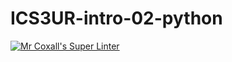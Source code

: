 # ICS3UR-intro-02-python

[![Mr Coxall's Super Linter](https://github.com/Troy-Appleby/ICS3UR-intro-02-python/workflows/Mr%20Coxall's%20Super%20Linter/badge.svg)](https://github.com/Troy-Appleby/ICS3UR-intro-02-python/actions/)
